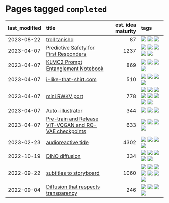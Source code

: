 # Pages tagged `completed`

|last_modified|title|est. idea maturity|tags
|:---|:---|---:|:---|
|2023-08-22|[troll tanishq](../troll_tanishq.md)|87|[![](https://img.shields.io/badge/tag-completed-43d799)](../tags/completed.md) [![](https://img.shields.io/badge/tag-eleuther-7cb453)](../tags/eleuther.md) [![](https://img.shields.io/badge/tag-trash-99b5f2)](../tags/trash.md)|
|2023-04-07|[Predictive Safety for First Responders](../safety-officer.md)|1237|[![](https://img.shields.io/badge/tag-completed-43d799)](../tags/completed.md) [![](https://img.shields.io/badge/tag-dataset-1743a)](../tags/dataset.md) [![](https://img.shields.io/badge/tag-publication-cc5ed7)](../tags/publication.md) [![](https://img.shields.io/badge/tag-publicgood-dd597e)](../tags/publicgood.md) [![](https://img.shields.io/badge/tag-wip-97a75e)](../tags/wip.md)|
|2023-04-07|[KLMC2 Prompt Entanglement Notebook](../klmc2-prompt-entanglement.md)|869|[![](https://img.shields.io/badge/tag-completed-43d799)](../tags/completed.md) [![](https://img.shields.io/badge/tag-notebook-a3a5e9)](../tags/notebook.md) [![](https://img.shields.io/badge/tag-prompting-4d5a4)](../tags/prompting.md) [![](https://img.shields.io/badge/tag-tooling-c92725)](../tags/tooling.md)|
|2023-04-07|[i-like-that-shirt.com](../ilikethatshirt.com.md)|510|[![](https://img.shields.io/badge/tag-accessibility-e168be)](../tags/accessibility.md) [![](https://img.shields.io/badge/tag-completed-43d799)](../tags/completed.md) [![](https://img.shields.io/badge/tag-publicgood-dd597e)](../tags/publicgood.md) [![](https://img.shields.io/badge/tag-tooling-c92725)](../tags/tooling.md)|
|2023-04-07|[mini RWKV port](../rust_rwkv.md)|778|[![](https://img.shields.io/badge/tag-RNN-b1fd1a)](../tags/RNN.md) [![](https://img.shields.io/badge/tag-completed-43d799)](../tags/completed.md) [![](https://img.shields.io/badge/tag-experimental-b08442)](../tags/experimental.md) [![](https://img.shields.io/badge/tag-ggml-a8b11)](../tags/ggml.md) [![](https://img.shields.io/badge/tag-mobilenet-82946a)](../tags/mobilenet.md) [![](https://img.shields.io/badge/tag-model_compression-3b18a)](../tags/model_compression.md) [![](https://img.shields.io/badge/tag-tooling-c92725)](../tags/tooling.md) [![](https://img.shields.io/badge/tag-wip-97a75e)](../tags/wip.md)|
|2023-04-07|[Auto-illustrator](../auto-illustrator.md)|344|[![](https://img.shields.io/badge/tag-completed-43d799)](../tags/completed.md) [![](https://img.shields.io/badge/tag-prompting-4d5a4)](../tags/prompting.md) [![](https://img.shields.io/badge/tag-tooling-c92725)](../tags/tooling.md)|
|2023-04-07|[Pre-train and Release ViT-VQGAN and RQ-VAE checkpoints](../pretrained_vit-vqgan_checkpoints.md)|633|[![](https://img.shields.io/badge/tag-completed-43d799)](../tags/completed.md) [![](https://img.shields.io/badge/tag-dataset-1743a)](../tags/dataset.md) [![](https://img.shields.io/badge/tag-prompting-4d5a4)](../tags/prompting.md) [![](https://img.shields.io/badge/tag-tooling-c92725)](../tags/tooling.md)|
|2023-02-23|[audioreactive tide](../audioreactive_tide.md)|4302|[![](https://img.shields.io/badge/tag-animation-4072a1)](../tags/animation.md) [![](https://img.shields.io/badge/tag-completed-43d799)](../tags/completed.md) [![](https://img.shields.io/badge/tag-experimental-b08442)](../tags/experimental.md) [![](https://img.shields.io/badge/tag-publication-cc5ed7)](../tags/publication.md)|
|2022-10-19|[DINO diffusion](../DINO-diffusion.md)|334|[![](https://img.shields.io/badge/tag-completed-43d799)](../tags/completed.md) [![](https://img.shields.io/badge/tag-experimental-b08442)](../tags/experimental.md) [![](https://img.shields.io/badge/tag-nerf-d548d8)](../tags/nerf.md) [![](https://img.shields.io/badge/tag-tooling-c92725)](../tags/tooling.md) [![](https://img.shields.io/badge/tag-wip-97a75e)](../tags/wip.md)|
|2022-09-22|[subtitles to storyboard](../subtitles-to-storyboard.md)|1060|[![](https://img.shields.io/badge/tag-accessibility-e168be)](../tags/accessibility.md) [![](https://img.shields.io/badge/tag-animation-4072a1)](../tags/animation.md) [![](https://img.shields.io/badge/tag-completed-43d799)](../tags/completed.md) [![](https://img.shields.io/badge/tag-open_source-2b1224)](../tags/open_source.md) [![](https://img.shields.io/badge/tag-prompting-4d5a4)](../tags/prompting.md) [![](https://img.shields.io/badge/tag-tooling-c92725)](../tags/tooling.md) [![](https://img.shields.io/badge/tag-wip-97a75e)](../tags/wip.md)|
|2022-09-04|[Diffusion that respects transparency](../diffusion-that-respects-transparency.md)|246|[![](https://img.shields.io/badge/tag-completed-43d799)](../tags/completed.md) [![](https://img.shields.io/badge/tag-diffusion-161a53)](../tags/diffusion.md) [![](https://img.shields.io/badge/tag-image_processing-dafbc7)](../tags/image_processing.md) [![](https://img.shields.io/badge/tag-transparency-b3194)](../tags/transparency.md)|
